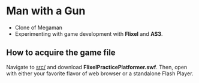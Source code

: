 Man with a Gun
=========================================
* Clone of Megaman
* Experimenting with game development with **Flixel** and **AS3**.

How to acquire the game file
----------------------------
Navigate to
[src/](https://github.com/jjin082693/FlixelPracticePlatformer/tree/master/src)
and download **FlixelPracticePlatformer.swf**. Then, open with either your
favorite flavor of web browser or a standalone Flash Player.
